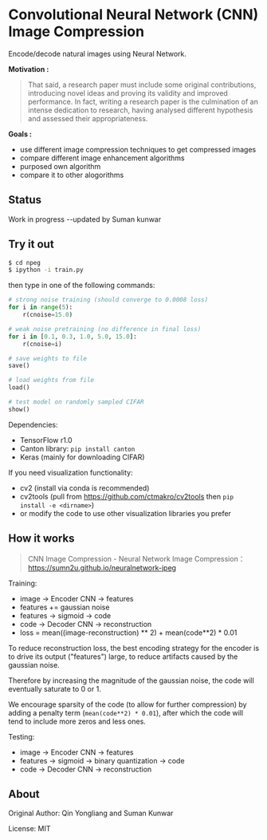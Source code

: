 # Convolutional Neural Network (CNN) Image Compression

Encode/decode natural images using Neural Network.


**Motivation :**
> That said, a research paper must include some original contributions,
introducing novel ideas and proving its validity and improved performance.
In fact, writing a research paper is the culmination of an intense dedication to research,
having analysed different hypothesis and assessed their appropriateness.

**Goals :**
- use different image compression techniques to get compressed images
- compare different image enhancement algorithms
- purposed own algorithm
- compare it to other alogorithms 

## Status

Work in progress
--updated by Suman kunwar

## Try it out

```bash
$ cd npeg
$ ipython -i train.py
```

then type in one of the following commands:

```python
# strong noise training (should converge to 0.0008 loss)
for i in range(5):
    r(cnoise=15.0)

# weak noise pretraining (no difference in final loss)
for i in [0.1, 0.3, 1.0, 5.0, 15.0]:
    r(cnoise=i)

# save weights to file
save()

# load weights from file
load()

# test model on randomly sampled CIFAR
show()
```

Dependencies:

- TensorFlow r1.0
- Canton library: `pip install canton`
- Keras (mainly for downloading CIFAR)

If you need visualization functionality:

- cv2 (install via conda is recommended)
- cv2tools (pull from <https://github.com/ctmakro/cv2tools> then `pip install -e <dirname>`)
- or modify the code to use other visualization libraries you prefer

## How it works

> CNN Image Compression - Neural Network Image Compression：<https://sumn2u.github.io/neuralnetwork-jpeg>

Training:

- image -> Encoder CNN -> features
- features += gaussian noise
- features -> sigmoid -> code
- code -> Decoder CNN -> reconstruction
- loss = mean((image-reconstruction) ** 2) + mean(code**2) * 0.01

To reduce reconstruction loss, the best encoding strategy for the encoder is to drive its output ("features") large, to reduce artifacts caused by the gaussian noise.

Therefore by increasing the magnitude of the gaussian noise, the code will eventually saturate to 0 or 1.

We encourage sparsity of the code (to allow for further compression) by adding a penalty term (`mean(code**2) * 0.01`), after which the code will tend to include more zeros and less ones.

Testing:

- image -> Encoder CNN -> features
- features -> sigmoid -> binary quantization -> code
- code -> Decoder CNN -> reconstruction

## About

Original Author: Qin Yongliang and Suman Kunwar


License: MIT
